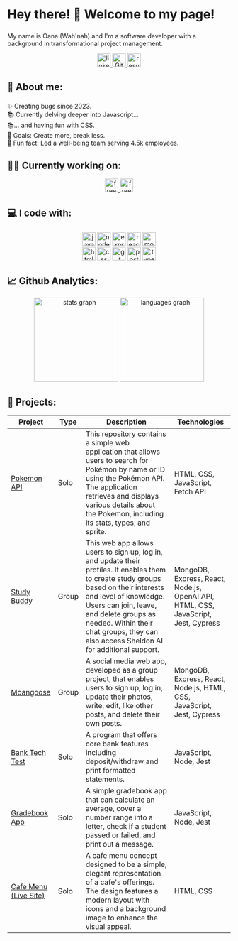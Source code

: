 <h1 align="left">Hey there! 👋 Welcome to my page! </h1>

###

<p align="left">My name is Oana (Wah'nah) and I'm a software developer with a background in transformational project management.</p>
<div align="center">
  <a href="https://www.linkedin.com/in/oanapintoiu">
    <img src="https://img.shields.io/badge/LinkedIn-blue" width="auto" height="30" alt="linkedin logo"  />  </a>
   <a href="https://github.com/oanapintoiu/oanapintoiu_github_cv/blob/main/README.md">
     <img src="https://img.shields.io/badge/GitHub-CV-black" width="auto" height="30" alt="Github CV" />  </a>
 <a href="https://drive.google.com/file/d/1zr43xarGTckWUPAcv0LxZB6UaC1S-Iph/view?usp=sharing">
     <img src="https://img.shields.io/badge/Resume-darkgreen" width="auto" height="30" alt="resume" />  </a>
</div>

###

<h2 align="left">👩 About me:</h2>

###

<p align="left">✨ Creating bugs since 2023.<br>📚 Currently delving deeper into Javascript...<br>📚... and having fun with CSS.<br>🎯 Goals: Create more, break less.<br>🎲 Fun fact: Led a well-being team serving 4.5k employees.</p>

###

<h2 align="left">👩‍💻 Currently working on:</h2>

<div align="center">
  <a href="https://www.freecodecamp.org/opin">
   <img src="https://img.shields.io/badge/freecodecamp-27273D?style=for-the-badge&logo=freecodecamp&logoColor=white" width="auto" height="30" alt="freeccodecamp logo" />   
       </a>
     <img src="https://img.shields.io/freecodecamp/points/opin" width="auto" height="30" alt="freeccodecamp logo" /> 
</div>
 
  
###

<h2 align="left">💻 I code with:</h2>

###

<div align="center">
 <div>
      <img src="https://img.shields.io/badge/javascript-%23323330.svg?style=for-the-badge&logo=javascript&logoColor=%23F7DF1E" alt="javascript" width="auto" height="30"/>
      <img src="https://img.shields.io/badge/node.js-6DA55F?style=for-the-badge&logo=node.js&logoColor=white" alt="node.js" width="auto" height="30"/>
      <img src="https://img.shields.io/badge/express.js-%23404d59.svg?style=for-the-badge&logo=express&logoColor=%2361DAFB" alt="express.js" width="auto" height="30"/>
      <img src="https://img.shields.io/badge/react-%2320232a.svg?style=for-the-badge&logo=react&logoColor=%2361DAFB" alt="react" width="auto" height="30"/>
      <img src="https://img.shields.io/badge/MongoDB-4EA94B?style=for-the-badge&logo=mongodb&logoColor=white" alt="mongodb" width="auto" height="30"/>
   </div>
  
   <div>
      <img src="https://img.shields.io/badge/html5-%23E34F26.svg?style=for-the-badge&logo=html5&logoColor=white" alt="html" width="auto" height="30"/>  
      <img src="https://img.shields.io/badge/css3-%231572B6.svg?style=for-the-badge&logo=css3&logoColor=white" alt="css" width="auto" height="30"/> 
      <img src="https://img.shields.io/badge/GitHub-100000?style=for-the-badge&logo=github&logoColor=white" alt="git" width="auto" height="30"/>
      <img src="https://img.shields.io/badge/Postman-FF6C37?style=for-the-badge&logo=postman&logoColor=white" alt="postman" width="auto" height="30"/>
      <img src="https://img.shields.io/badge/typescript-%23007ACC.svg?style=for-the-badge&logo=typescript&logoColor=white" alt="typescript" width="auto" height="30"/>
   </div>

###

<h2 align="left">📈 Github Analytics:</h2>
<p align="center">
  <img src="https://github-readme-stats.vercel.app/api?username=oanapintoiu&hide_title=false&hide_rank=true&show_icons=true&include_all_commits=true&count_private=true&disable_animations=false&theme=default&locale=en&hide_border=false&order=1" height="190" alt="stats graph"  />
  <img src="https://github-readme-stats.vercel.app/api/top-langs?username=oanapintoiu&locale=en&hide_title=false&layout=compact&card_width=320&langs_count=5&theme=default&hide_border=false&order=2" height="190" alt="languages graph"  />
</p>

###

<h2 align="left">📁 Projects:</h2>

| Project                 | Type | Description            | Technologies    | 
|-------------------------|------|------------------------|-----------------|
| [Pokemon API]() | Solo | This repository contains a simple web application that allows users to search for Pokémon by name or ID using the Pokémon API. The application retrieves and displays various details about the Pokémon, including its stats, types, and sprite. |HTML, CSS, JavaScript, Fetch API|
| [Study Buddy](https://github.com/oanapintoiu/study_buddy_v2_op)| Group| This web app allows users to sign up, log in, and update their profiles. It enables them to create study groups based on their interests and level of knowledge. Users can join, leave, and delete groups as needed. Within their chat groups, they can also access Sheldon AI for additional support.| MongoDB, Express, React, Node.js, OpenAI API, HTML, CSS, JavaScript, Jest, Cypress | 
| [Moangoose](https://github.com/oanapintoiu/moangoose-mern) | Group| A social media web app, developed as a group project, that enables users to sign up, log in, update their photos, write, edit, like other posts, and delete their own posts. | MongoDB, Express, React, Node.js, HTML, CSS, JavaScript, Jest, Cypress | 
| [Bank Tech Test](https://github.com/oanapintoiu/bank_tech_test) | Solo| A program that offers core bank features including deposit/withdraw and print formatted statements. | JavaScript, Node, Jest |
| [Gradebook App](https://github.com/oanapintoiu/gradebook_app) |Solo| A simple gradebook app that can calculate an average, cover a number range into a letter, check if a student passed or failed, and print out a message. | JavaScript, Node, Jest |
| [Cafe Menu](https://github.com/oanapintoiu/cafe_menu) <br> <a href="https://oanapintoiu.github.io/cafe_menu/" target="_blank">(Live Site)</a>| Solo| A cafe menu concept designed to be a simple, elegant representation of a cafe's offerings. The design features a modern layout with icons and a background image to enhance the visual appeal. | HTML, CSS |

###


